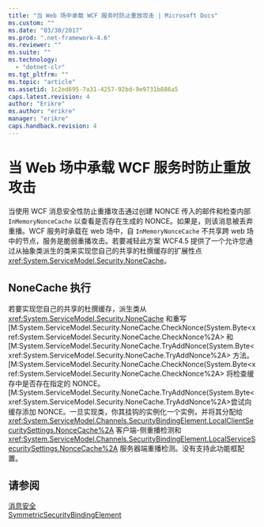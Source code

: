 ```yaml
---
title: "当 Web 场中承载 WCF 服务时防止重放攻击 | Microsoft Docs"
ms.custom: ""
ms.date: "03/30/2017"
ms.prod: ".net-framework-4.6"
ms.reviewer: ""
ms.suite: ""
ms.technology: 
  - "dotnet-clr"
ms.tgt_pltfrm: ""
ms.topic: "article"
ms.assetid: 1c2ed695-7a31-4257-92bd-9e9731b886a5
caps.latest.revision: 4
author: "Erikre"
ms.author: "erikre"
manager: "erikre"
caps.handback.revision: 4
---
```

# 当 Web 场中承载 WCF 服务时防止重放攻击
当使用 WCF 消息安全性防止重播攻击通过创建 NONCE 传入的邮件和检查内部 `InMemoryNonceCache` 以查看是否存在生成的 NONCE。如果是，则该消息被丢弃重播。WCF 服务时承载在 web 场中，自 `InMemoryNonceCache` 不共享跨 web 场中的节点，服务是脆弱重播攻击。若要减轻此方案 WCF4.5 提供了一个允许您通过从抽象类派生的类来实现您自己的共享的杜撰缓存的扩展性点<xref:System.ServiceModel.Security.NoneCache>。  
  
## NoneCache 执行  
 若要实现您自己的共享的杜撰缓存，派生类从 <xref:System.ServiceModel.Security.NoneCache> 和重写 [M:System.ServiceModel.Security.NoneCache.CheckNonce\(System.Byte\<xref:System.ServiceModel.Security.NoneCache.CheckNonce%2A> 和 [M:System.ServiceModel.Security.NoneCache.TryAddNonce\(System.Byte\<xref:System.ServiceModel.Security.NoneCache.TryAddNonce%2A> 方法。[M:System.ServiceModel.Security.NoneCache.CheckNonce\(System.Byte\<xref:System.ServiceModel.Security.NoneCache.CheckNonce%2A> 将检查缓存中是否存在指定的 NONCE。[M:System.ServiceModel.Security.NoneCache.TryAddNonce\(System.Byte\<xref:System.ServiceModel.Security.NoneCache.TryAddNonce%2A>尝试向缓存添加 NONCE。一旦实现类，你其挂钩的实例化一个实例，并将其分配给<xref:System.ServiceModel.Channels.SecurityBindingElement.LocalClientSecuritySettings.NonceCache%2A> 客户端\-侧重播检测和  <xref:System.ServiceModel.Channels.SecurityBindingElement.LocalServiceSecuritySettings.NonceCache%2A> 服务器端重播检测。没有支持此功能框配置。  
  
## 请参阅  
 [消息安全](../../../../docs/framework/wcf/feature-details/message-security-in-wcf.md)   
 [SymmetricSecurityBindingElement](../../../../docs/framework/wcf/diagnostics/wmi/symmetricsecuritybindingelement.md)